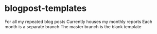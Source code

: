 blogpost-templates
==================

For all my repeated blog posts
Currently houses my monthly reports
Each month is a separate branch
The master branch is the blank template
